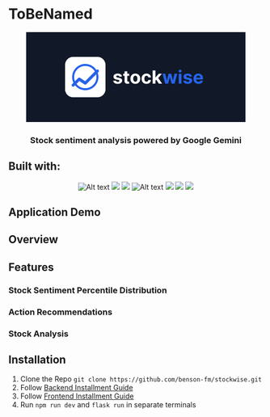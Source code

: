 # ToBeNamed
<div align="center">
  <img alt="banner" src="https://github.com/benson-fm/stockwise/blob/main/frontend/src/assets/logoTitle.png">

  ### Stock sentiment analysis powered by Google Gemini
</div>


## Built with:
<div align="center">
  <img alt="Alt text" src="https://img.shields.io/badge/JavaScript-F7DF1E.svg?style=for-the-badge&logo=JavaScript&logoColor=black"/>
  <img src=https://img.shields.io/badge/React-61DAFB.svg?style=for-the-badge&logo=React&logoColor=black>
  <img src=https://img.shields.io/badge/Tailwind%20CSS-06B6D4.svg?style=for-the-badge&logo=Tailwind-CSS&logoColor=white>
  <img alt="Alt text" src="https://img.shields.io/badge/DaisyUI-5A0EF8.svg?style=for-the-badge&logo=DaisyUI&logoColor=white" />
  <img src=https://img.shields.io/badge/Framer-0055FF.svg?style=for-the-badge&logo=Framer&logoColor=white>
  <img src=https://img.shields.io/badge/Vite-646CFF.svg?style=for-the-badge&logo=Vite&logoColor=white>
  <img src=https://img.shields.io/badge/Node.js-5FA04E.svg?style=for-the-badge&logo=nodedotjs&logoColor=white>
  
</div>

## Application Demo


## Overview


## Features
### Stock Sentiment Percentile Distribution


### Action Recommendations


### Stock Analysis


## Installation
1. Clone the Repo `git clone https://github.com/benson-fm/stockwise.git`
2. Follow [Backend Installment Guide](https://github.com/benson-fm/stockwise/tree/main/backend)
3. Follow [Frontend Installment Guide](https://github.com/benson-fm/stockwise/tree/main/frontend)
4. Run `npm run dev` and `flask run` in separate terminals
